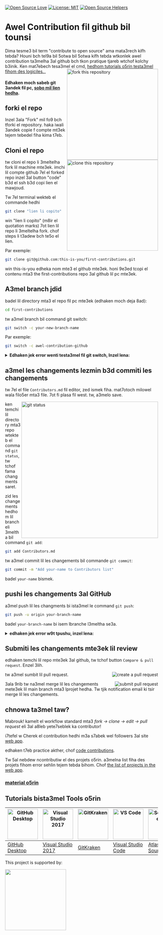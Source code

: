 [![Open Source Love](https://badges.frapsoft.com/os/v1/open-source.svg?v=103)](https://github.com/ellerbrock/open-source-badges/)
[![License: MIT](https://img.shields.io/badge/License-MIT-green.svg)](https://opensource.org/licenses/MIT)
[![Open Source Helpers](https://www.codetriage.com/roshanjossey/first-contributions/badges/users.svg)](https://www.codetriage.com/roshanjossey/first-contributions)

# Awel Contribution fil github bil tounsi

Dima tesme3 bil term "contribute to open source" ama mata3rech kifh tebda? Houni bch tel9a bil 5otwa bil 5otwa kifh tebda wtkonlek 
awel contribution ta3melha 3al github bch tkon pratique tjareb wtchof kolchy b3inik. 
Ken mat7ebech tesa3mel el cmd, [hedhom tutorials o5rin testa3mel fihom des logiciles.](#tutorials-using-other-tools)_
<img align="right" width="300" src="https://firstcontributions.github.io/assets/Readme/fork.png" alt="fork this repository" />

#### Edhaken moch sabeb git 3andek fil pc, [sobo mil lien hedha](https://docs.github.com/en/get-started/quickstart/set-up-git).

## forki el repo

Inzel 3ala "Fork" mil fo9 bch tforki el repository.
haka iwali 3andek copie f compte mt3ek tejem tebedel fiha kima t7eb.

## Cloni el repo

<img align="right" width="300" src="https://firstcontributions.github.io/assets/Readme/clone.png" alt="clone this repository" />

tw cloni el repo li 3meltelha fork lil machine mte3ek. imchi lil compte github 7el el forked repo inzel 3al button "code" b3d el ssh b3d copi lien el mawjoud.

Tw 7el terminal wekteb el commande hedhi 

```bash
git clone "lien li copito"
```
win "lien li copito" (m8ir el quotation marks) 7ot lien lil repo li 3meltelha fork. chof steps li t3adew bch te5o el lien.

Par exemple: 
```bash
git clone git@github.com:this-is-you/first-contributions.git
```

win this-is-you edheka nom mte3 el github mte3ek. honi 9e3ed tcopi el contenu mta3 the first-contributions repo 3al github lil pc mte3ek.

## A3mel branch jdid
badel lil directory mta3 el repo fil pc mte3ek (edhaken moch deja 8ad):

```bash
cd first-contributions
```

tw a3mel branch bil command git switch:

```bash
git switch -c your-new-branch-name
```

Par exemple:

```bash
git switch -c awel-contribution-github
```

<details>
<summary> <strong>Edhaken jek error wenti testa3mel fil git switch, Inzel lena:</strong> </summary>

edhaken lerror "Git: `switch` is not a git command. See `git –help`" dhohret, yomken 5tr testa3mel fi version 9dima mta3 git.

fil 7ala hedhi, jareb ista3mel `git checkout`:

```bash
git checkout -b your-new-branch-name
```

</details>


## a3mel les changements lezmin b3d commiti les changements

tw 7el el file `Contributors.md` fil editor, zed ismek fiha. mat7otoch milowel wala filo5er mta3 file. 7ot fi plasa fil west. tw, a3melo save.


<img align="right" width="450" src="https://firstcontributions.github.io/assets/Readme/git-status.png" alt="git status" />

ken temchi lil directory mta3 repo wtekteb el command `git status`, tw tchof fama changments saret.

zid les changements hedhom lil branch eli 3meltha bil command `git add`:

```bash
git add Contributors.md
```
tw a3mel commit lil les changements bil commande `git commit`:

```bash
git commit -m "Add your-name to Contributors list"
```
badel `your-name` bismek.

## pushi les changements 3al GitHub

a3mel push lil les changments bi ista3mel le command `git push`:

```bash
git push -u origin your-branch-name
```

badel `your-branch-name` bi isem lbranche l3meltha se3a.

<details>
<summary> <strong>edhaken jek error w9t tpushu, inzel lena:</strong> </summary>

- ### Authentication Error
     <pre>remote: Support for password authentication was removed on August 13, 2021. Please use a personal access token instead.
  remote: Please see https://github.blog/2020-12-15-token-authentication-requirements-for-git-operations/ for more information.
  fatal: Authentication failed for 'https://github.com/<your-username>/first-contributions.git/'</pre>
  imchi el [GitHub's tutorial](https://docs.github.com/en/authentication/connecting-to-github-with-ssh/adding-a-new-ssh-key-to-your-github-account) kifh tgeneri wtconfiguri SSH key el compte mte3ek.

  Zeda, tejem trani 'git remote -v' bch tchof remote address mte3ek.
  
  edhaken dhohretlek 7aja haka:
  <pre>origin	https://github.com/your-username/your_repo.git (fetch)
  origin	https://github.com/your-username/your_repo.git (push)</pre>
  
  bedelha bil command hedhi:
  ```bash
  git remote set-url origin git@github.com:your-username/your_repo.git
  ```
  Sinon bch yo93ed ijik el error mta3 el username wel password wel get authentication.
</details>

## Submiti les changements mte3ek lil review

edhaken temchi lil repo mte3ek 3al github, tw  tchof button `Compare & pull request`. Enzel 3lih.

<img style="float: right;" src="https://firstcontributions.github.io/assets/Readme/compare-and-pull.png" alt="create a pull request" />

tw a3mel sumbit lil pull request.

<img style="float: right;" src="https://firstcontributions.github.io/assets/Readme/submit-pull-request.png" alt="submit pull request" />

3ala 9rib tw na3mel merge lil les changements mete3ek lil main branch mta3 lprojet hedha. Tw tjik notification email ki tsir merge lil les changements.

## chnowa ta3mel taw?

Mabrouk! kamelt el workflow standard mta3 _fork -> clone -> edit -> pull request_ eli 3al a8leb yete7seblek ka contributor!

i7tefel w Cherek el contribution hedhi m3a s7abek wel followers 3al site [web app](https://firstcontributions.github.io/#social-share).

edhaken t7eb practice akther, chof [code contributions](https://github.com/roshanjossey/code-contributions).

Tw 5al nebdew ncontributiw el des projets o5rin. a3melna list fiha des projets fihom error sehlin tejem tebda bihom. Chof [the list of projects in the web app](https://firstcontributions.github.io/#project-list).

### [material o5rin](docs/additional-material/git_workflow_scenarios/additional-material.md)

## Tutorials bista3mel Tools o5rin

| <a href="docs/gui-tool-tutorials/github-desktop-tutorial.md"><img alt="GitHub Desktop" src="https://desktop.github.com/images/desktop-icon.svg" width="100"></a> | <a href="docs/gui-tool-tutorials/github-windows-vs2017-tutorial.md"><img alt="Visual Studio 2017" src="https://upload.wikimedia.org/wikipedia/commons/c/cd/Visual_Studio_2017_Logo.svg" width="100"></a> | <a href="docs/gui-tool-tutorials/gitkraken-tutorial.md"><img alt="GitKraken" src="https://firstcontributions.github.io/assets/gui-tool-tutorials/gitkraken-tutorial/gk-icon.png" width="100"></a> | <a href="docs/gui-tool-tutorials/github-windows-vs-code-tutorial.md"><img alt="VS Code" src="https://upload.wikimedia.org/wikipedia/commons/1/1c/Visual_Studio_Code_1.35_icon.png" width=100></a> | <a href="docs/gui-tool-tutorials/sourcetree-macos-tutorial.md"><img alt="Sourcetree App" src="https://wac-cdn.atlassian.com/dam/jcr:81b15cde-be2e-4f4a-8af7-9436f4a1b431/Sourcetree-icon-blue.svg" width=100></a> | <a href="docs/gui-tool-tutorials/github-windows-intellij-tutorial.md"><img alt="IntelliJ IDEA" src="https://upload.wikimedia.org/wikipedia/commons/thumb/9/9c/IntelliJ_IDEA_Icon.svg/512px-IntelliJ_IDEA_Icon.svg.png" width=100></a> |
| ----------------------------------------------------------------------------------------------------------------------------------------------------------- | --------------------------------------------------------------------------------------------------------------------------------------------------------------------------------------------------- | -------------------------------------------------------------------------------------------------------------------------------------------------------------------------------------------- | -------------------------------------------------------------------------------------------------------------------------------------------------------------------------------------------- | ------------------------------------------------------------------------------------------------------------------------------------------------------------------------------------------------------------ | -------------------------------------------------------------------------------------------------------------------------------------------------------------------------------------------------------------------------------- |
| [GitHub Desktop](docs/gui-tool-tutorials/github-desktop-tutorial.md)                                                                                             | [Visual Studio 2017](docs/gui-tool-tutorials/github-windows-vs2017-tutorial.md)                                                                                                                          | [GitKraken](docs/gui-tool-tutorials/gitkraken-tutorial.md)                                                                                                                                        | [Visual Studio Code](docs/gui-tool-tutorials/github-windows-vs-code-tutorial.md)                                                                                                                  | [Atlassian Sourcetree](docs/gui-tool-tutorials/sourcetree-macos-tutorial.md)                                                                                                                                      | [IntelliJ IDEA](docs/gui-tool-tutorials/github-windows-intellij-tutorial.md)                                                                                                                                                          |

<p>This project is supported by:</p>
<p>
  <a href="https://www.digitalocean.com/">
    <img src="https://opensource.nyc3.cdn.digitaloceanspaces.com/attribution/assets/SVG/DO_Logo_horizontal_blue.svg" width="201px">
  </a>
</p>